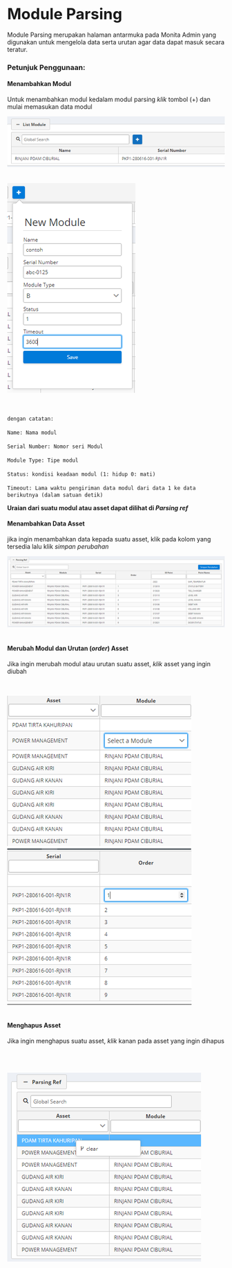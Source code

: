 # <div class="subt" style="font-size:35px;">Module Parsing</div>

Module Parsing merupakan halaman antarmuka pada Monita Admin yang digunakan untuk mengelola data serta urutan agar data dapat masuk secara teratur.

### <div class="subt">Petunjuk Penggunaan:</div>

#### <div class="t1">Menambahkan Modul</div>

Untuk menambahkan modul kedalam modul parsing _klik_ tombol (+) dan mulai memasukan data modul

<img src="media/mam10.png" align= "center;" >
<br>
<br>
<br>
<img src="media/mam13.png" style="align: center;" >
<br>
<br>
<br>

```
dengan catatan:

Name: Nama modul

Serial Number: Nomor seri Modul

Module Type: Tipe modul

Status: kondisi keadaan modul (1: hidup 0: mati)

Timeout: Lama waktu pengiriman data modul dari data 1 ke data berikutnya (dalam satuan detik)
```

**Uraian dari suatu modul atau asset dapat dilihat di _Parsing ref_**

#### <div class="t1">Menambahkan Data Asset</div>

jika ingin menambahkan data kepada suatu asset, klik pada kolom yang tersedia lalu klik _simpan perubahan_

<img src="media/mam16.png" style="align: center;" >
<br>
<br>

#### <div class="t1">Merubah Modul dan Urutan (_order_) Asset</div>

Jika ingin merubah modul atau urutan suatu asset, _klik_ asset yang ingin diubah

<br>
<br>
<img src="media/mam123.png" style="align: center;" ><img src="media/mam1234.png" style="align: center;" >
<br>
<br>

#### <div class="t1">Menghapus Asset</div>

Jika ingin menghapus suatu asset, _klik_ kanan pada asset yang ingin dihapus

<br>
<br>
<br>
<img src="media/mam20.png" style="align: center;" >
